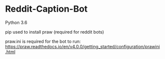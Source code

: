 # Reddit-Caption-Bot

Python 3.6 

pip used to install praw (required for reddit bots) 

praw.ini is required for the bot to run:  
https://praw.readthedocs.io/en/v4.0.0/getting_started/configuration/prawini.html
